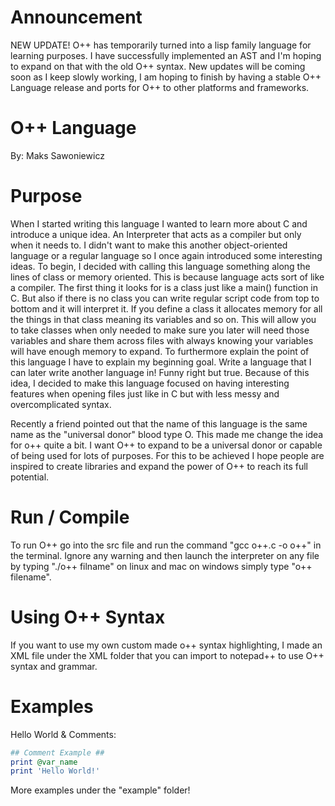 # Announcement
NEW UPDATE! O++ has temporarily turned into a lisp family language for learning purposes. I have successfully implemented an AST and I'm hoping to expand on that with the old O++ syntax. New updates will be coming soon as I keep slowly working, I am hoping to finish by having a stable O++ Language release and ports for O++ to other platforms and frameworks.

# O++ Language
By: Maks Sawoniewicz

# Purpose

When I started writing this language I wanted to learn more about C and introduce a unique idea. An Interpreter that acts as a compiler but only when it needs to. I didn't want to make this another object-oriented language or a regular language so I once again introduced some interesting ideas. To begin, I decided with calling this language something along the lines of class or memory oriented. This is because language acts sort of like a compiler. The first thing it looks for is a class just like a main() function in C. But also if there is no class you can write regular script code from top to bottom and it will interpret it. If you define a class it allocates memory for all the things in that class meaning its variables and so on. This will allow you to take classes when only needed to make sure you later will need those variables and share them across files with always knowing your variables will have enough memory to expand. To furthermore explain the point of this language I have to explain my beginning goal. Write a language that I can later write another language in! Funny right but true. Because of this idea, I decided to make this language focused on having interesting features when opening files just like in C but with less messy and overcomplicated syntax.

Recently a friend pointed out that the name of this language is the same name as the "universal donor" blood type O. This made me change the idea for o++ quite a bit. I want O++ to expand to be a universal donor or capable of being used for lots of purposes. For this to be achieved I hope people are inspired to create libraries and expand the power of O++ to reach its full potential. 

# Run / Compile
To run O++ go into the src file and run the command "gcc o++.c -o o++" in the terminal. Ignore any warning and then launch the interpreter on any file by typing "./o++ filname" on linux and mac on windows simply type "o++ filename".

# Using O++ Syntax
If you want to use my own custom made o++ syntax highlighting, I made an XML file under the XML folder that you can import to notepad++ to use O++ syntax and grammar.

# Examples

Hello World & Comments:
```ruby
## Comment Example ##
print @var_name
print 'Hello World!'
```
More examples under the "example" folder!

